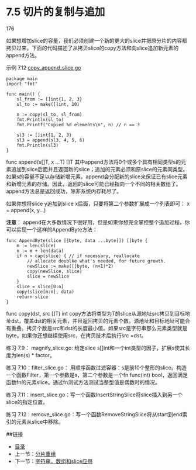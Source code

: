 # 7.5 切片的复制与追加

176

如果想增加slice的容量，我们必须创建一个新的更大的slice并把原分片的内容都拷贝过来。下面的代码描述了从拷贝slice的copy方法和向slice追加新元素的append方法。

示例 7.12 [copy_append_slice.go](exmaples/chapter_7/copy_append_slice.go)
          
    package main
    import "fmt"
    
    func main() {
    	sl_from := []int{1, 2, 3}
    	sl_to := make([]int, 10)
    
    	n := copy(sl_to, sl_from)
    	fmt.Println(sl_to)
    	fmt.Printf("Copied %d elements\n", n) // n == 3
    
    	sl3 := []int{1, 2, 3}
    	sl3 = append(sl3, 4, 5, 6)
    	fmt.Println(sl3)
    }

func append(s[]T, x ...T) []T 其中append方法将0个或多个具有相同类型s的元素追加到slice后面并且返回新的slice；追加的元素必须和原slice的元素同类型。如果s的容量不足以存储新增元素，append会分配新的slice来保证已有slice元素和新增元素的存储。因此，返回的slice可能已经指向一个不同的相关数组了。append方法总是返回成功，除非系统内存耗尽了。

如果你想将slice y追加到slice x后面，只要将第二个参数扩展成一个列表即可： x = append(x, y...)

**注意**： append在大多数情况下很好用，但是如果你想完全掌控整个追加过程，你可以实现一个这样的AppendByte方法：

	func AppendByte(slice []byte, data ...byte[]) []byte {
		m := len(slice)
		n := m + len(data)
		if n > cap(slice) { // if necessary, reallocate
			// allocate doublke what's needed, for future growth.
			newSlice := make([]byte, (n+1)*2)
			copy(newSlice, slice)
			slice = newSlice
		}
		slice = slice[0:n]
		copy(slice[m:n], data)
		return slice
	}

func copy(dst, src []T) int copy方法将类型为T的slice从源地址src拷贝到目标地址dst，覆盖dst的相关元素，并且返回拷贝的元素个数。源地址和目标地址可能会有重叠。拷贝个数是src和dst的长度最小值。如果src是字符串那么元素类型就是byte。如果你还想继续使用src，在拷贝技术后执行src =dst。

练习 7.9： magnify_slice.go: 给定slice s[]int和一个int类型的因子，扩展s使其长度为len(s) * factor。

练习 7.10：filter_slice.go： 用顺序函数过滤容器：s是前10个整形的slice。构造一个函数Filter，第一个参数是s，第二个参数是一个fn func(int) bool，返回满足函数fn的元素slice。通过fn测试方法测试当整型值是偶数时的情况。

练习 7.11：insert_slice.go：写一个函数InsertStringSlice将slice插入到另一个slice的指定位置。

练习 7.12：remove_slice.go：写一个函数RemoveStringSlice将从start到end索引的元素从slice中移除。

##链接
- [目录](directory.md)
- 上一节：[分片重组](07.4.md)
- 下一节：[字符串，数组和slice应用](07.6.md)